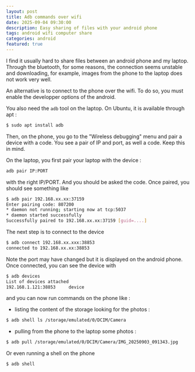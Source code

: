```yaml
---
layout: post
title: Adb commands over wifi
date: 2025-09-04 09:30:00
description: Easy sharing of files with your android phone
tags: android wifi computer share
categories: android
featured: true
---
```


I find it usually hard to share files between an android phone and my laptop. Through the bluetooth, for some reasons, the connection seems unstable and downloading, for example, images from the phone to the laptop does not work very well.

An alternative is to connect to the phone over the wifi. To do so, you must enable the developper options of the android.

You also need the `adb` tool on the laptop. On Ubuntu, it is available through apt :

```.bash
$ sudo apt install adb
```

Then, on the phone, you go to the "Wireless debugging" menu and pair a device with a code. You see a pair of IP and port, as well a code. Keep this in mind.

On the laptop, you first pair your laptop with the device :

```.bash
adb pair IP:PORT
```

with the right IP/PORT. And you should be asked the code. Once paired, you should see something like

```.bash
$ adb pair 192.168.xx.xx:37159
Enter pairing code: 807200
* daemon not running; starting now at tcp:5037
* daemon started successfully
Successfully paired to 192.168.xx.xx:37159 [guid=....]
```

The next step is to connect to the device

```.bash
$ adb connect 192.168.xx.xxx:38853
connected to 192.168.xx.xx:38853
```

Note the port may have changed but it is displayed on the android phone. Once connected, you can see the device with

```.bash
$ adb devices
List of devices attached
192.168.1.121:38853     device
```

and you can now run commands on the phone like :

- listing the content of the storage looking for the photos :

```.bash
$ adb shell ls /storage/emulated/0/DCIM/Camera
```

- pulling from the phone to the laptop some photos :

```.bash
$ adb pull /storage/emulated/0/DCIM/Camera/IMG_20250903_091343.jpg
```

Or even running a shell on the phone

```.bash
$ adb shell
```
